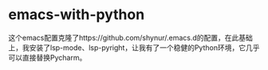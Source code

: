 # emacs-with-python
这个emacs配置克隆了https://github.com/shynur/.emacs.d的配置，在此基础上，我安装了lsp-mode、lsp-pyright，让我有了一个稳健的Python环境，它几乎可以直接替换Pycharm。
